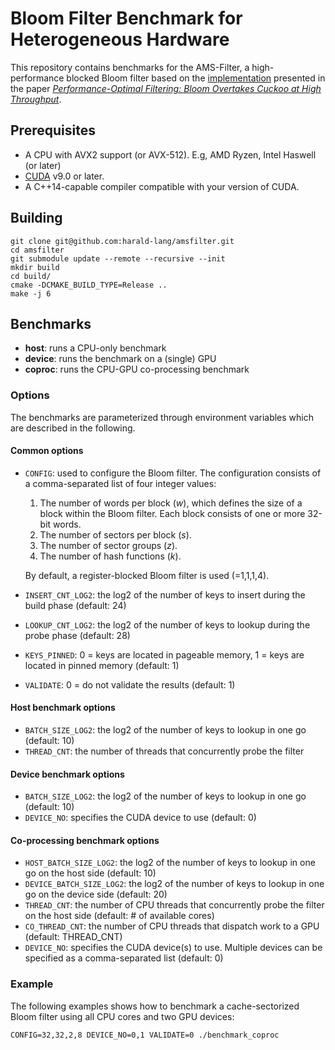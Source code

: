 # Bloom Filter Benchmark for Heterogeneous Hardware

This repository contains benchmarks for the AMS-Filter, a high-performance
 blocked Bloom filter based on the [implementation](https://github.com/peterboncz/bloomfilter-bsd) 
 presented in the paper [*Performance-Optimal Filtering: Bloom Overtakes Cuckoo at High Throughput*](http://www.vldb.org/pvldb/vol12/p502-lang.pdf).


## Prerequisites
- A CPU with AVX2 support (or AVX-512). E.g, AMD Ryzen, Intel Haswell (or later)
- [CUDA](https://developer.nvidia.com/cuda-toolkit) v9.0 or later.
- A C++14-capable compiler compatible with your version of CUDA.


## Building
```
git clone git@github.com:harald-lang/amsfilter.git
cd amsfilter
git submodule update --remote --recursive --init
mkdir build
cd build/
cmake -DCMAKE_BUILD_TYPE=Release ..
make -j 6
```

## Benchmarks
- **host**: runs a CPU-only benchmark
- **device**: runs the benchmark on a (single) GPU
- **coproc**: runs the CPU-GPU co-processing benchmark 

### Options

The benchmarks are parameterized through environment variables which are described
 in the following.

#### Common options
-  `CONFIG`: used to configure the Bloom filter. The configuration consists of
   a comma-separated list of four integer values:
   1) The number of words per block (*w*), which defines the size of a block 
      within the Bloom filter. Each block consists of one or more 32-bit words.
   2) The number of sectors per block (*s*).
   3) The number of sector groups (*z*).
   4) The number of hash functions (*k*).
   
   By default, a register-blocked Bloom filter is used (=1,1,1,4). 
  
- `INSERT_CNT_LOG2`: the log2 of the number of keys to insert during the build phase (default: 24)
- `LOOKUP_CNT_LOG2`: the log2 of the number of keys to lookup during the probe phase (default: 28)
- `KEYS_PINNED`: 0 = keys are located in pageable memory, 1 = keys are located in pinned memory (default: 1)
- `VALIDATE`: 0 = do not validate the results (default: 1)

#### Host benchmark options

- `BATCH_SIZE_LOG2`: the log2 of the number of keys to lookup in one go (default: 10)
- `THREAD_CNT`: the number of threads that concurrently probe the filter

#### Device benchmark options
- `BATCH_SIZE_LOG2`: the log2 of the number of keys to lookup in one go (default: 10)
- `DEVICE_NO`: specifies the CUDA device to use (default: 0)

#### Co-processing benchmark options
- `HOST_BATCH_SIZE_LOG2`: the log2 of the number of keys to lookup in one go on the host side (default: 10)
- `DEVICE_BATCH_SIZE_LOG2`: the log2 of the number of keys to lookup in one go on the device side (default: 20)
- `THREAD_CNT`: the number of CPU threads that concurrently probe the filter on the host side (default: # of available cores)
- `CO_THREAD_CNT`: the number of CPU threads that dispatch work to a GPU (default: THREAD_CNT)
- `DEVICE_NO`: specifies the CUDA device(s) to use. Multiple devices can be specified as a comma-separated list (default: 0)

### Example

The following examples shows how to benchmark a cache-sectorized Bloom filter
 using all CPU cores and two GPU devices:
```
CONFIG=32,32,2,8 DEVICE_NO=0,1 VALIDATE=0 ./benchmark_coproc 
```